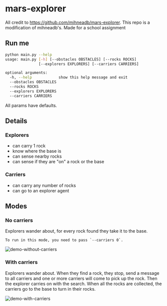 # mars-explorer
All credit to https://github.com/mihneadb/mars-explorer. This repo is a modification of mihneadb's. Made for a school assignment

## Run me

```bash
python main.py --help
usage: main.py [-h] [--obstacles OBSTACLES] [--rocks ROCKS]
               [--explorers EXPLORERS] [--carriers CARRIERS]

optional arguments:
  -h, --help            show this help message and exit
  --obstacles OBSTACLES
  --rocks ROCKS
  --explorers EXPLORERS
  --carriers CARRIERS

```

All params have defaults.

## Details

### Explorers

* can carry 1 rock
* know where the base is
* can sense nearby rocks
* can sense if they are "on" a rock or the base

### Carriers

* can carry any number of rocks
* can go to an explorer agent


## Modes

### No carriers

Explorers wander about, for every rock found they take it to the base.

    To run in this mode, you need to pass `--carriers 0`.

![demo-without-carriers](https://raw.githubusercontent.com/mihneadb/mars-explorer/master/demo-gifs/mars-explorer-no-carriers.gif)

### With carriers

Explorers wander about. When they find a rock, they stop, send a message to all carriers
and one or more carriers will come to pick up the rock. Then the explorer carries on with
the search. When all the rocks are collected, the carriers go to the base to turn in their
rocks.

![demo-with-carriers](https://raw.githubusercontent.com/mihneadb/mars-explorer/master/demo-gifs/mars-explorer-carriers.gif)
